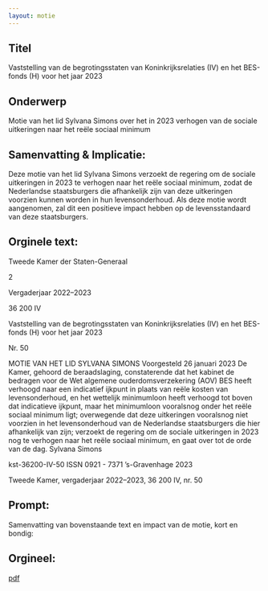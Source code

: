 ```yaml
---
layout: motie
---
```

## Titel
Vaststelling van de begrotingsstaten van Koninkrijksrelaties (IV) en het BES-fonds (H) voor het jaar 2023
## Onderwerp
Motie van het lid Sylvana Simons over het in 2023 verhogen van de sociale uitkeringen naar het reële sociaal minimum
## Samenvatting & Implicatie:

Deze motie van het lid Sylvana Simons verzoekt de regering om de sociale uitkeringen in 2023 te verhogen naar het reële sociaal minimum, zodat de Nederlandse staatsburgers die afhankelijk zijn van deze uitkeringen voorzien kunnen worden in hun levensonderhoud. Als deze motie wordt aangenomen, zal dit een positieve impact hebben op de levensstandaard van deze staatsburgers.
## Orginele text:


Tweede Kamer der Staten-Generaal

2

Vergaderjaar 2022–2023

36 200 IV

Vaststelling van de begrotingsstaten van
Koninkrijksrelaties (IV) en het BES-fonds (H)
voor het jaar 2023

Nr. 50

MOTIE VAN HET LID SYLVANA SIMONS
Voorgesteld 26 januari 2023
De Kamer,
gehoord de beraadslaging,
constaterende dat het kabinet de bedragen voor de Wet algemene
ouderdomsverzekering (AOV) BES heeft verhoogd naar een indicatief
ijkpunt in plaats van reële kosten van levensonderhoud, en het wettelijk
minimumloon heeft verhoogd tot boven dat indicatieve ijkpunt, maar het
minimumloon vooralsnog onder het reële sociaal minimum ligt;
overwegende dat deze uitkeringen vooralsnog niet voorzien in het
levensonderhoud van de Nederlandse staatsburgers die hier afhankelijk
van zijn;
verzoekt de regering om de sociale uitkeringen in 2023 nog te verhogen
naar het reële sociaal minimum,
en gaat over tot de orde van de dag.
Sylvana Simons

kst-36200-IV-50
ISSN 0921 - 7371
’s-Gravenhage 2023

Tweede Kamer, vergaderjaar 2022–2023, 36 200 IV, nr. 50


## Prompt:
Samenvatting van bovenstaande text en impact van de motie, kort en bondig:

## Orgineel:
[pdf](https://gegevensmagazijn.tweedekamer.nl/OData/v4/2.0/Document(34ecb493-ef8d-4761-9c4a-3f0108fae721)/resource)

